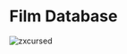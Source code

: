 # Film Database

![zxcursed](https://user-images.githubusercontent.com/50029191/146646116-78929b62-d0e8-42ca-aba7-258b54fd19c9.gif)
